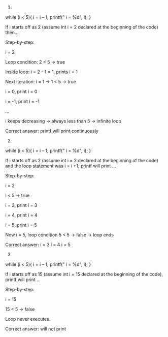 

1.

while (i < 5){
    i = i – 1;
    printf(" i = %d", i);
}


If i starts off as 2 (assume int i = 2 declared at the beginning of the code) then...


Step-by-step:

i = 2

Loop condition: 2 < 5 → true

Inside loop: i = 2 - 1 = 1, prints i = 1

Next iteration: i = 1 → 1 < 5 → true

i = 0, print i = 0

i = -1, print i = -1

...

i keeps decreasing → always less than 5 → infinite loop

Correct answer: printf will print continuously



2.

while (i < 5){
    i = i – 1;
    printf(" i = %d", i);
}


If i starts off as 2 (assume int i = 2 declared at the beginning of the code) and the loop statement was i = i +1; printf will print ...


Step-by-step:

i = 2

i < 5 → true

i = 3, print i = 3

i = 4, print i = 4

i = 5, print i = 5

Now i = 5, loop condition 5 < 5 → false → loop ends

Correct answer: i = 3 i = 4 i = 5



3.

while (i < 5){
    i = i – 1;
    printf(" i = %d", i);
}


If i starts off as 15 (assume int i = 15 declared at the beginning of the code), printf will print ...


Step-by-step:

i = 15

15 < 5 → false

Loop never executes.

Correct answer: will not print






